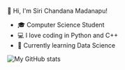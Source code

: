 
 👋 Hi, I'm Siri Chandana Madanapu!

- 🎓 Computer Science Student
- 💻 I love coding in Python and C++
- 🌱 Currently learning Data Science

![My GitHub stats](https://github.com/sirichandana1206)
<!--
**sirichandana1206/sirichandana1206** is a ✨ _special_ ✨ repository because its `README.md` (this file) appears on your GitHub profile.

Here are some ideas to get you started:

- 🔭 I’m currently working on ...
- 🌱 I’m currently learning ...
- 👯 I’m looking to collaborate on ...
- 🤔 I’m looking for help with ...
- 💬 Ask me about ...
- 📫 How to reach me: ...
- 😄 Pronouns: ...
- ⚡ Fun fact: ...
-->
